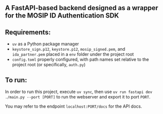 ## A FastAPI-based backend designed as a wrapper for the MOSIP ID Authentication SDK

## Requirements:
- `uv` as a Python package manager
- `keystore_sign.p12`, `keystore.p12`, `mosip_signed.pem`, and `ida_partner.pem` placed in a `env` folder under the project root
- `config.toml` properly configured, with path names set relative to the project root (or specifically, `auth.py`)

## To run:

In order to run this project, execute `uv sync`, then use `uv run fastapi dev ./main.py --port [PORT]` to run the webserver and export it to port `PORT`. 

You may refer to the endpoint `localhost:PORT/docs` for the API docs.